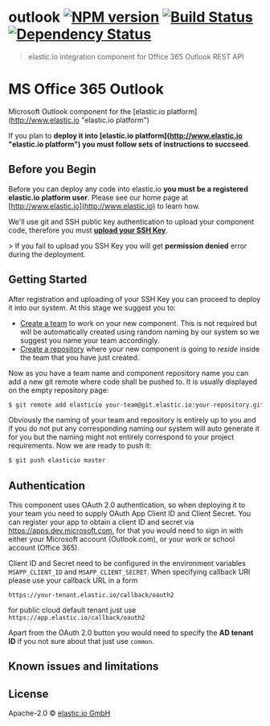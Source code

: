 # outlook [![NPM version][npm-image]][npm-url] [![Build Status][travis-image]][travis-url] [![Dependency Status][daviddm-image]][daviddm-url]
> elastic.io integration component for Office 365 Outlook REST API

# MS Office 365 Outlook
Microsoft Outlook component for the [elastic.io platform](http://www.elastic.io &#34;elastic.io platform&#34;)

If you plan to **deploy it into [elastic.io platform](http://www.elastic.io &#34;elastic.io platform&#34;) you must follow sets of instructions to succseed**. 

## Before you Begin

Before you can deploy any code into elastic.io **you must be a registered elastic.io platform user**. Please see our home page at [http://www.elastic.io](http://www.elastic.io) to learn how. 

We&#39;ll use git and SSH public key authentication to upload your component code, therefore you must **[upload your SSH Key](http://docs.elastic.io/docs/ssh-key)**. 

&gt; If you fail to upload you SSH Key you will get **permission denied** error during the deployment.

## Getting Started

After registration and uploading of your SSH Key you can proceed to deploy it into our system. At this stage we suggest you to:
* [Create a team](http://docs.elastic.io/docs/teams) to work on your new component. This is not required but will be automatically created using random naming by our system so we suggest you name your team accordingly.
* [Create a repository](http://docs.elastic.io/docs/component-repositories) where your new component is going to *reside* inside the team that you have just created.

Now as you have a team name and component repository name you can add a new git remote where code shall be pushed to. It is usually displayed on the empty repository page:

```bash
$ git remote add elasticio your-team@git.elastic.io:your-repository.git
```

Obviously the naming of your team and repository is entirely up to you and if you do not put any corresponding naming our system will auto generate it for you but the naming might not entirely correspond to your project requirements.
Now we are ready to push it:

```bash
$ git push elasticio master
```

## Authentication

This component uses OAuth 2.0 authentication, so when deploying it to 
your team you need to supply OAuth App Client ID and Client Secret. 
You can register your app to obtain a client ID and secret via 
https://apps.dev.microsoft.com, for that you would need to sign in with 
either your Microsoft account (Outlook.com), or your work or school account (Office 365).

Client ID and Secret need to be configured in the environment variables
```MSAPP_CLIENT_ID``` and ```MSAPP_CLIENT_SECRET```. When specifying
callback URI  please use your callback URL in a form
             
```
https://your-tenant.elastic.io/callback/oauth2
```

for public cloud default tenant just use ``https://app.elastic.io/callback/oauth2``

Apart from the OAuth 2.0 button you would need to specify the __AD tenant ID__
 if you not sure about that just use ``common``.

## Known issues and limitations

 


## License

Apache-2.0 © [elastic.io GmbH](http://elastic.io)


[npm-image]: https://badge.fury.io/js/outlook.svg
[npm-url]: https://npmjs.org/package/outlook
[travis-image]: https://travis-ci.org/elasticio/outlook.svg?branch=master
[travis-url]: https://travis-ci.org/elasticio/outlook
[daviddm-image]: https://david-dm.org/elasticio/outlook.svg?theme=shields.io
[daviddm-url]: https://david-dm.org/elasticio/outlook
